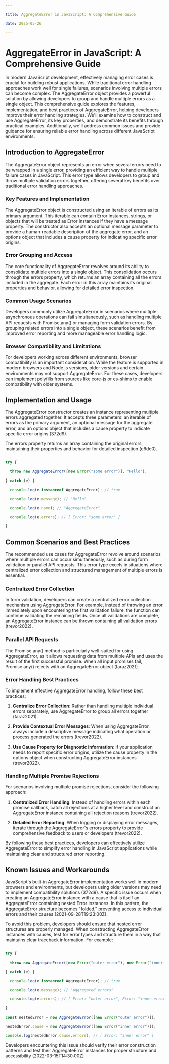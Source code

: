 ```yaml
---

title: AggregateError in JavaScript: A Comprehensive Guide

date: 2025-05-26

---
```



# AggregateError in JavaScript: A Comprehensive Guide

In modern JavaScript development, effectively managing error cases is crucial for building robust applications. While traditional error handling approaches work well for single failures, scenarios involving multiple errors can become complex. The AggregateError object provides a powerful solution by allowing developers to group and handle multiple errors as a single object. This comprehensive guide explores the features, implementation, and best practices of AggregateError, helping developers improve their error handling strategies. We'll examine how to construct and use AggregateError, its key properties, and demonstrate its benefits through practical examples. Additionally, we'll address common issues and provide guidance for ensuring reliable error handling across different JavaScript environments.


## Introduction to AggregateError

The AggregateError object represents an error when several errors need to be wrapped in a single error, providing an efficient way to handle multiple failure cases in JavaScript. This error type allows developers to group and throw multiple validation errors together, offering several key benefits over traditional error handling approaches.


### Key Features and Implementation

The AggregateError object is constructed using an iterable of errors as its primary argument. This iterable can contain Error instances, strings, or objects that will be treated as Error instances if they have a message property. The constructor also accepts an optional message parameter to provide a human-readable description of the aggregate error, and an options object that includes a cause property for indicating specific error origins.


### Error Grouping and Access

The core functionality of AggregateError revolves around its ability to consolidate multiple errors into a single object. This consolidation occurs through the errors property, which returns an array containing all the errors included in the aggregate. Each error in this array maintains its original properties and behavior, allowing for detailed error inspection.


### Common Usage Scenarios

Developers commonly utilize AggregateError in scenarios where multiple asynchronous operations can fail simultaneously, such as handling multiple API requests with Promise.any() or managing form validation errors. By grouping related errors into a single object, these scenarios benefit from improved error reporting and more manageable error handling logic.


### Browser Compatibility and Limitations

For developers working across different environments, browser compatibility is an important consideration. While the feature is supported in modern browsers and Node.js versions, older versions and certain environments may not support AggregateError. For these cases, developers can implement polyfills from sources like core-js or es-shims to enable compatibility with older systems.


## Implementation and Usage

The AggregateError constructor creates an instance representing multiple errors aggregated together. It accepts three parameters: an iterable of errors as the primary argument, an optional message for the aggregate error, and an options object that includes a cause property to indicate specific error origins (372d9).

The errors property returns an array containing the original errors, maintaining their properties and behavior for detailed inspection (c6de0).

```javascript

try {

  throw new AggregateError([new Error("some error")], "Hello");

} catch (e) {

  console.log(e instanceof AggregateError); // true

  console.log(e.message); // "Hello"

  console.log(e.name); // "AggregateError"

  console.log(e.errors); // [ Error: "some error" ]

}

```


## Common Scenarios and Best Practices

The recommended use cases for AggregateError revolve around scenarios where multiple errors can occur simultaneously, such as during form validation or parallel API requests. This error type excels in situations where centralized error collection and structured management of multiple errors is essential.


### Centralized Error Collection

In form validation, developers can create a centralized error collection mechanism using AggregateError. For example, instead of throwing an error immediately upon encountering the first validation failure, the function can continue validating the remaining fields. Once all validations are complete, an AggregateError instance can be thrown containing all validation errors (trevor2022).


### Parallel API Requests

The Promise.any() method is particularly well-suited for using AggregateError, as it allows requesting data from multiple APIs and uses the result of the first successful promise. When all input promises fail, Promise.any() rejects with an AggregateError object (faraz2021).


### Error Handling Best Practices

To implement effective AggregateError handling, follow these best practices:

1. **Centralize Error Collection**: Rather than handling multiple individual errors separately, use AggregateError to group all errors together (faraz2021).

2. **Provide Contextual Error Messages**: When using AggregateError, always include a descriptive message indicating what operation or process generated the errors (trevor2022).

3. **Use Cause Property for Diagnostic Information**: If your application needs to report specific error origins, utilize the cause property in the options object when constructing AggregateError instances (trevor2022).


### Handling Multiple Promise Rejections

For scenarios involving multiple promise rejections, consider the following approach:

1. **Centralized Error Handling**: Instead of handling errors within each promise callback, catch all rejections at a higher level and construct an AggregateError instance containing all rejection reasons (trevor2022).

2. **Detailed Error Reporting**: When logging or displaying error messages, iterate through the AggregateError's errors property to provide comprehensive feedback to users or developers (trevor2022).

By following these best practices, developers can effectively utilize AggregateError to simplify error handling in JavaScript applications while maintaining clear and structured error reporting.


## Known Issues and Workarounds

JavaScript's built-in AggregateError implementation works well in modern browsers and environments, but developers using older versions may need to implement compatibility solutions (372d9). A specific issue occurs when creating an AggregateError instance with a cause that is itself an AggregateError containing nested Error instances. In this pattern, the AggregateError structure becomes "folded," preventing access to individual errors and their causes (2021-09-28T19:23:00Z).

To avoid this problem, developers should ensure that nested error structures are properly managed. When constructing AggregateError instances with causes, test for error types and structure them in a way that maintains clear traceback information. For example:

```javascript

try {

  throw new AggregateError([new Error("outer error"), new Error("inner error")], "Aggregated errors");

} catch (e) {

  console.log(e instanceof AggregateError); // true

  console.log(e.message); // "Aggregated errors"

  console.log(e.errors); // [ Error: "outer error", Error: "inner error" ]

}

const nestedError = new AggregateError([new Error("outer error")]);

nestedError.cause = new AggregateError([new Error("inner error")]);

console.log(nestedError.cause.errors); // [ Error: "inner error" ]

```

Developers encountering this issue should verify their error construction patterns and test their AggregateError instances for proper structure and accessibility (2022-03-15T14:30:00Z)


